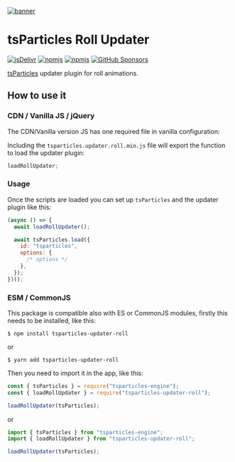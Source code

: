 [![banner](https://particles.js.org/images/banner2.png)](https://particles.js.org)

# tsParticles Roll Updater

[![jsDelivr](https://data.jsdelivr.com/v1/package/npm/tsparticles-updater-roll/badge)](https://www.jsdelivr.com/package/npm/tsparticles-updater-roll)
[![npmjs](https://badge.fury.io/js/tsparticles-updater-roll.svg)](https://www.npmjs.com/package/tsparticles-updater-roll)
[![npmjs](https://img.shields.io/npm/dt/tsparticles-updater-roll)](https://www.npmjs.com/package/tsparticles-updater-roll) [![GitHub Sponsors](https://img.shields.io/github/sponsors/matteobruni)](https://github.com/sponsors/matteobruni)

[tsParticles](https://github.com/matteobruni/tsparticles) updater plugin for roll animations.

## How to use it

### CDN / Vanilla JS / jQuery

The CDN/Vanilla version JS has one required file in vanilla configuration:

Including the `tsparticles.updater.roll.min.js` file will export the function to load the updater plugin:

```javascript
loadRollUpdater;
```

### Usage

Once the scripts are loaded you can set up `tsParticles` and the updater plugin like this:

```javascript
(async () => {
  await loadRollUpdater();

  await tsParticles.load({
    id: "tsparticles",
    options: {
      /* options */
    },
  });
})();
```

### ESM / CommonJS

This package is compatible also with ES or CommonJS modules, firstly this needs to be installed, like this:

```shell
$ npm install tsparticles-updater-roll
```

or

```shell
$ yarn add tsparticles-updater-roll
```

Then you need to import it in the app, like this:

```javascript
const { tsParticles } = require("tsparticles-engine");
const { loadRollUpdater } = require("tsparticles-updater-roll");

loadRollUpdater(tsParticles);
```

or

```javascript
import { tsParticles } from "tsparticles-engine";
import { loadRollUpdater } from "tsparticles-updater-roll";

loadRollUpdater(tsParticles);
```
